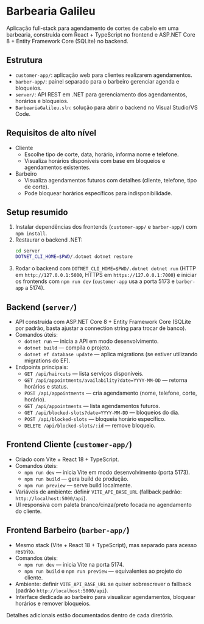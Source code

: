 # Barbearia Galileu

Aplicação full-stack para agendamento de cortes de cabelo em uma barbearia, construída com React + TypeScript no frontend e ASP.NET Core 8 + Entity Framework Core (SQLite) no backend.

## Estrutura

- `customer-app/`: aplicação web para clientes realizarem agendamentos.
- `barber-app/`: painel separado para o barbeiro gerenciar agenda e bloqueios.
- `server/`: API REST em .NET para gerenciamento dos agendamentos, horários e bloqueios.
- `BarbeariaGalileu.sln`: solução para abrir o backend no Visual Studio/VS Code.

## Requisitos de alto nível

- Cliente
  - Escolhe tipo de corte, data, horário, informa nome e telefone.
  - Visualiza horários disponíveis com base em bloqueios e agendamentos existentes.
- Barbeiro
  - Visualiza agendamentos futuros com detalhes (cliente, telefone, tipo de corte).
  - Pode bloquear horários específicos para indisponibilidade.

## Setup resumido

1. Instalar dependências dos frontends (`customer-app/` e `barber-app/`) com `npm install`.
2. Restaurar o backend .NET:
   ```bash
   cd server
   DOTNET_CLI_HOME=$PWD/.dotnet dotnet restore
   ```
3. Rodar o backend com `DOTNET_CLI_HOME=$PWD/.dotnet dotnet run` (HTTP em `http://127.0.0.1:5000`, HTTPS em `https://127.0.0.1:7000`) e iniciar os frontends com `npm run dev` (`customer-app` usa a porta 5173 e `barber-app` a 5174).

## Backend (`server/`)

- API construída com ASP.NET Core 8 + Entity Framework Core (SQLite por padrão, basta ajustar a connection string para trocar de banco).
- Comandos úteis:
  - `dotnet run` — inicia a API em modo desenvolvimento.
  - `dotnet build` — compila o projeto.
  - `dotnet ef database update` — aplica migrations (se estiver utilizando migrations do EF).
- Endpoints principais:
  - `GET /api/haircuts` — lista serviços disponíveis.
  - `GET /api/appointments/availability?date=YYYY-MM-DD` — retorna horários e status.
  - `POST /api/appointments` — cria agendamento (nome, telefone, corte, horário).
  - `GET /api/appointments` — lista agendamentos futuros.
  - `GET /api/blocked-slots?date=YYYY-MM-DD` — bloqueios do dia.
  - `POST /api/blocked-slots` — bloqueia horário específico.
  - `DELETE /api/blocked-slots/:id` — remove bloqueio.

## Frontend Cliente (`customer-app/`)

- Criado com Vite + React 18 + TypeScript.
- Comandos úteis:
  - `npm run dev` — inicia Vite em modo desenvolvimento (porta 5173).
  - `npm run build` — gera build de produção.
  - `npm run preview` — serve build localmente.
- Variáveis de ambiente: definir `VITE_API_BASE_URL` (fallback padrão: `http://localhost:5000/api`).
- UI responsiva com paleta branco/cinza/preto focada no agendamento do cliente.

## Frontend Barbeiro (`barber-app/`)

- Mesmo stack (Vite + React 18 + TypeScript), mas separado para acesso restrito.
- Comandos úteis:
  - `npm run dev` — inicia Vite na porta 5174.
  - `npm run build` e `npm run preview` — equivalentes ao projeto do cliente.
- Ambiente: definir `VITE_API_BASE_URL` se quiser sobrescrever o fallback (padrão `http://localhost:5000/api`).
- Interface dedicada ao barbeiro para visualizar agendamentos, bloquear horários e remover bloqueios.

Detalhes adicionais estão documentados dentro de cada diretório.
